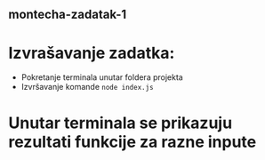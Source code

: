 ## montecha-zadatak-1

# Izvrašavanje zadatka:

* Pokretanje terminala unutar foldera projekta
* Izvršavanje komande `node index.js`

# Unutar terminala se prikazuju rezultati funkcije za razne inpute
